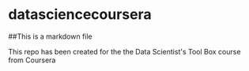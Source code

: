 # datasciencecoursera

##This is a markdown file

This repo has been created for the the Data Scientist's Tool Box course from Coursera
